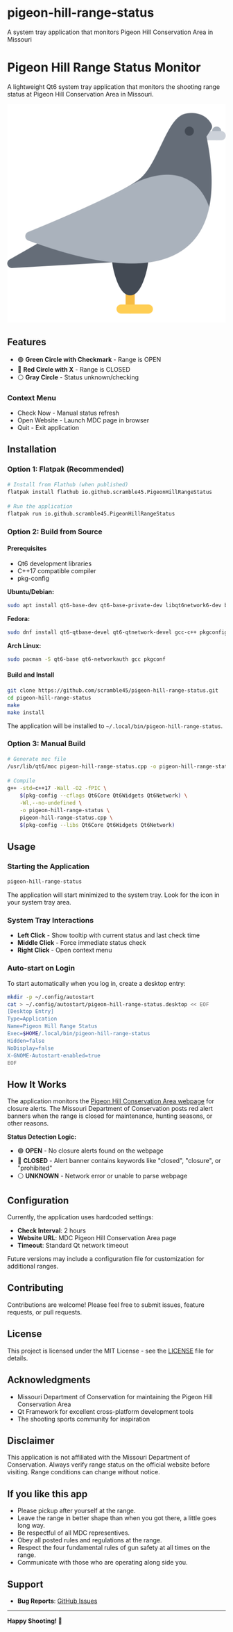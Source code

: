 # pigeon-hill-range-status
 A system tray application that monitors Pigeon Hill Conservation Area in Missouri
# Pigeon Hill Range Status Monitor

A lightweight Qt6 system tray application that monitors the shooting range status at Pigeon Hill Conservation Area in Missouri.

![Pigeon Hill Range Status Icon](io.github.scramble45.PigeonHillRangeStatus.svg)

## Features
- 🟢 **Green Circle with Checkmark** - Range is OPEN
- 🔴 **Red Circle with X** - Range is CLOSED
- ⚪ **Gray Circle** - Status unknown/checking

### Context Menu
- Check Now - Manual status refresh
- Open Website - Launch MDC page in browser
- Quit - Exit application

## Installation

### Option 1: Flatpak (Recommended)

```bash
# Install from Flathub (when published)
flatpak install flathub io.github.scramble45.PigeonHillRangeStatus

# Run the application
flatpak run io.github.scramble45.PigeonHillRangeStatus
```

### Option 2: Build from Source

#### Prerequisites
- Qt6 development libraries
- C++17 compatible compiler
- pkg-config

**Ubuntu/Debian:**
```bash
sudo apt install qt6-base-dev qt6-base-private-dev libqt6network6-dev build-essential pkg-config
```

**Fedora:**
```bash
sudo dnf install qt6-qtbase-devel qt6-qtnetwork-devel gcc-c++ pkgconfig
```

**Arch Linux:**
```bash
sudo pacman -S qt6-base qt6-networkauth gcc pkgconf
```

#### Build and Install
```bash
git clone https://github.com/scramble45/pigeon-hill-range-status.git
cd pigeon-hill-range-status
make
make install
```

The application will be installed to `~/.local/bin/pigeon-hill-range-status`.

### Option 3: Manual Build

```bash
# Generate moc file
/usr/lib/qt6/moc pigeon-hill-range-status.cpp -o pigeon-hill-range-status.moc

# Compile
g++ -std=c++17 -Wall -O2 -fPIC \
    $(pkg-config --cflags Qt6Core Qt6Widgets Qt6Network) \
    -Wl,--no-undefined \
    -o pigeon-hill-range-status \
    pigeon-hill-range-status.cpp \
    $(pkg-config --libs Qt6Core Qt6Widgets Qt6Network)
```

## Usage

### Starting the Application
```bash
pigeon-hill-range-status
```

The application will start minimized to the system tray. Look for the icon in your system tray area.

### System Tray Interactions
- **Left Click** - Show tooltip with current status and last check time
- **Middle Click** - Force immediate status check
- **Right Click** - Open context menu

### Auto-start on Login
To start automatically when you log in, create a desktop entry:

```bash
mkdir -p ~/.config/autostart
cat > ~/.config/autostart/pigeon-hill-range-status.desktop << EOF
[Desktop Entry]
Type=Application
Name=Pigeon Hill Range Status
Exec=$HOME/.local/bin/pigeon-hill-range-status
Hidden=false
NoDisplay=false
X-GNOME-Autostart-enabled=true
EOF
```

## How It Works

The application monitors the [Pigeon Hill Conservation Area webpage](https://mdc.mo.gov/discover-nature/places/pigeon-hill-conservation-area) for closure alerts. The Missouri Department of Conservation posts red alert banners when the range is closed for maintenance, hunting seasons, or other reasons.

**Status Detection Logic:**
- 🟢 **OPEN** - No closure alerts found on the webpage
- 🔴 **CLOSED** - Alert banner contains keywords like "closed", "closure", or "prohibited"
- ⚪ **UNKNOWN** - Network error or unable to parse webpage

## Configuration

Currently, the application uses hardcoded settings:
- **Check Interval**: 2 hours
- **Website URL**: MDC Pigeon Hill Conservation Area page
- **Timeout**: Standard Qt network timeout

Future versions may include a configuration file for customization for additional ranges.

## Contributing

Contributions are welcome! Please feel free to submit issues, feature requests, or pull requests.

## License

This project is licensed under the MIT License - see the [LICENSE](LICENSE) file for details.

## Acknowledgments

- Missouri Department of Conservation for maintaining the Pigeon Hill Conservation Area
- Qt Framework for excellent cross-platform development tools
- The shooting sports community for inspiration

## Disclaimer

This application is not affiliated with the Missouri Department of Conservation. Always verify range status on the official website before visiting. Range conditions can change without notice.

## If you like this app

- Please pickup after yourself at the range.
- Leave the range in better shape than when you got there, a little goes long way.
- Be respectful of all MDC representives.
- Obey all posted rules and regulations at the range.
- Respect the four fundamental rules of gun safety at all times on the range.
- Communicate with those who are operating along side you.

## Support

- **Bug Reports**: [GitHub Issues](https://github.com/scramble45/pigeon-hill-range-status/issues)

---

**Happy Shooting! 🎯**